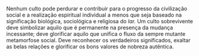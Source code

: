 ﻿Nenhum culto pode perdurar e contribuir para o progresso da civilização social e a realização espiritual individual a menos que seja baseado na significação biológica, sociológica e religiosa do *lar.* Um culto sobrevivente deve simbolizar aquilo que é permanente na presença da mudança incessante; deve glorificar aquilo que unifica o fluxo da sempre mutante metamorfose social. Deve reconhecer os verdadeiros significados, exaltar as belas relações e glorificar os bons valores de nobreza autêntica.